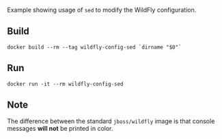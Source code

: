 Example showing usage of `sed` to modify the WildFly configuration.

## Build

    docker build --rm --tag wildfly-config-sed `dirname "$0"`

## Run

    docker run -it --rm wildfly-config-sed

## Note

The difference between the standard `jboss/wildfly` image is that console messages **will not** be printed in color.
